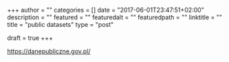 +++
author = ""
categories = []
date = "2017-06-01T23:47:51+02:00"
description = ""
featured = ""
featuredalt = ""
featuredpath = ""
linktitle = ""
title = "public datasets"
type = "post"

draft = true
+++

https://danepubliczne.gov.pl/
